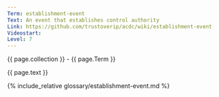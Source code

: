 ```yaml
---
Term: establishment-event
Text: An event that establishes control authority
Link: https://github.com/trustoverip/acdc/wiki/establishment-event
Videostart: 
Level: 7
---
```


{{ page.collection }} - {{ page.Term }}

   {{ page.text }}

{% include_relative glossary/establishment-event.md %}

